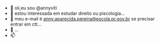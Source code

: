 - 👋 oii,eu sou @annyviti
- 👀 estou interessada em estudar direito ou piscologia...
- 🌱 meu e-mail é anny.aparecida.pereira@escola.pr.gov.br se precisar entrar em ctt...
- 💞️ ...
- 📫 

<!---
annyviti/annyviti is a ✨ special ✨ repository because its `README.md` (this file) appears on your GitHub profile.
You can click the Preview link to take a look at your changes.
--->
